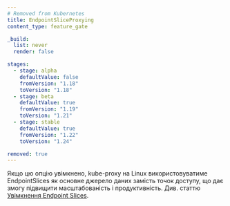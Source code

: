 ```yaml
---
# Removed from Kubernetes
title: EndpointSliceProxying
content_type: feature_gate

_build:
  list: never
  render: false

stages:
  - stage: alpha
    defaultValue: false
    fromVersion: "1.18"
    toVersion: "1.18"
  - stage: beta
    defaultValue: true
    fromVersion: "1.19"
    toVersion: "1.21"
  - stage: stable
    defaultValue: true
    fromVersion: "1.22"
    toVersion: "1.24"

removed: true
---
```

Якщо цю опцію увімкнено, kube-proxy на Linux використовуватиме EndpointSlices як основне джерело даних замість точок доступу, що дає змогу підвищити масштабованість і продуктивність. Див. статтю [Увімкнення Endpoint Slices](/docs/concepts/services-networking/endpoint-slices/).
